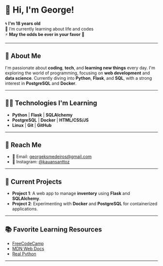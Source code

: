 # 👋 Hi, I'm George!

🌀 **I'm 18 years old**  
🌱 I’m currently learning about life and codes  
⚡ **May the odds be ever in your favor** 🎲

---

## 🚀 About Me

I'm passionate about **coding**, **tech**, and **learning new things** every day. I'm exploring the world of programming, focusing on **web development** and **data science**. Currently diving into **Python**, **Flask**, and **SQL**, with a strong interest in **PostgreSQL** and **Docker**.

---

## 🧑‍💻 Technologies I'm Learning

- **Python** | **Flask** | **SQLAlchemy**
- **PostgreSQL** | **Docker** | **HTML/CSS/JS**
- **Linux** | **Git** | **GitHub**

---

## 💬 Reach Me

- 📧 Email: [georgeksmedeiros@gmail.com](mailto:georgeksmedeiros@gmail.com)
- 📱 Instagram: [@kauansanttoz](https://www.instagram.com/kauansanttoz)

---

## 🌱 Current Projects

- **Project 1**: A web app to manage **inventory** using **Flask** and **SQLAlchemy**.
- **Project 2**: Experimenting with **Docker** and **PostgreSQL** for containerized applications.

---

## 📚 Favorite Learning Resources

- [FreeCodeCamp](https://www.freecodecamp.org/)
- [MDN Web Docs](https://developer.mozilla.org/en-US/)
- [Real Python](https://realpython.com/)

---
